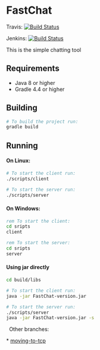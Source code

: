 FastChat 
========

Travis:
[![Build Status](https://travis-ci.org/OHopiak/FastChat.svg?branch=master)](https://travis-ci.org/OHopiak/FastChat)

Jenkins:
[![Build Status](http://18.194.57.194:8080/job/FastChat/job/master/4/badge/icon)](http://18.194.57.194:8080/job/FastChat/job/master/4/)

   This is the simple chatting tool  

Requirements
------------

* Java 8 or higher
* Gradle 4.4 or higher


Building
--------
```bash
# To build the project run:
gradle build
```

Running
-------

#### On Linux:
```bash
# To start the client run:
./scripts/client

# To start the server run:
./scripts/server
```

#### On Windows:
```cmd
rem To start the client:
cd sripts
client

rem To start the server:
cd sripts
server
```

#### Using jar directly
```bash
cd build/libs

# To start the client run:
java -jar FastChat-version.jar

# To start the server run:
./scripts/server
java -jar FastChat-version.jar -s

```
 
Other branches:

* [moving-to-tcp](moving-to-tcp/README.md)
